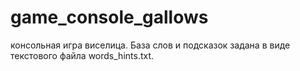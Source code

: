 # game_console_gallows
консольная игра виселица. База слов и подсказок задана в виде текстового файла words_hints.txt.
